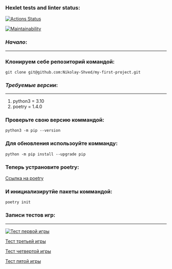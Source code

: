 ### Hexlet tests and linter status:
[![Actions Status](https://github.com/Nikolay-Shved/python-project-49/workflows/hexlet-check/badge.svg)](https://github.com/Nikolay-Shved/python-project-49/actions)

[![Maintainability](https://api.codeclimate.com/v1/badges/83e158949d998ac5fd1e/maintainability)](https://codeclimate.com/github/Nikolay-Shved/python-project-49/maintainability)

### ***Начало***:
***
### Клонируем себе репозиторий командой:
`git clone git@github.com:Nikolay-Shved/my-first-project.git`

### ***Требуемые версии***:
***

1. python3 = 3.10
2. poetry = 1.4.0

### Проверьте свою версию коммандой:

`python3 -m pip --version`

### Для обновления использоуйте комманду:

`python -m pip install --upgrade pip`

### Теперь устрановите poetry:

[Ссылка на poetry](https://python-poetry.org/docs/)

### И инициализирутйе пакеты коммандой:

`poetry init`

### Записи тестов игр:
***


[![Тест первой игры](https://asciinema.org/a/577264.svg)](https://asciinema.org/a/577264)

<script async id="asciicast-577264" src="https://asciinema.org/a/577264.js"></script>

[Тест третьей игры](https://asciinema.org/a/e23azgMYetvNGlbt95UyOzR9o)

[Тест четвертой игры](https://asciinema.org/a/zjQVNwkuB58mkCq6mNOK6XEfs)

[Тест пятой игры](https://asciinema.org/a/8XJcojT5L4xLW1wL1ROTUkHam)